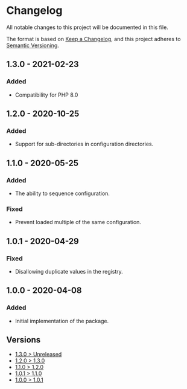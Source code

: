 # Changelog
All notable changes to this project will be documented in this file.

The format is based on [Keep a Changelog](https://keepachangelog.com/en/1.0.0/),
and this project adheres to [Semantic Versioning](https://semver.org/spec/v2.0.0.html).

## 1.3.0 - 2021-02-23
### Added
- Compatibility for PHP 8.0

## 1.2.0 - 2020-10-25
### Added
- Support for sub-directories in configuration directories.

## 1.1.0 - 2020-05-25
### Added
- The ability to sequence configuration.

### Fixed
- Prevent loaded multiple of the same configuration.

## 1.0.1 - 2020-04-29
### Fixed
- Disallowing duplicate values in the registry.

## 1.0.0 - 2020-04-08
### Added
- Initial implementation of the package.

## Versions
- [1.3.0 > Unreleased](https://github.com/grizz-it/configuration/compare/1.3.0...HEAD)
- [1.2.0 > 1.3.0](https://github.com/grizz-it/configuration/compare/1.2.0...1.3.0)
- [1.1.0 > 1.2.0](https://github.com/grizz-it/configuration/compare/1.1.0...1.2.0)
- [1.0.1 > 1.1.0](https://github.com/grizz-it/configuration/compare/1.0.1...1.1.0)
- [1.0.0 > 1.0.1](https://github.com/grizz-it/configuration/compare/1.0.0...1.0.1)
